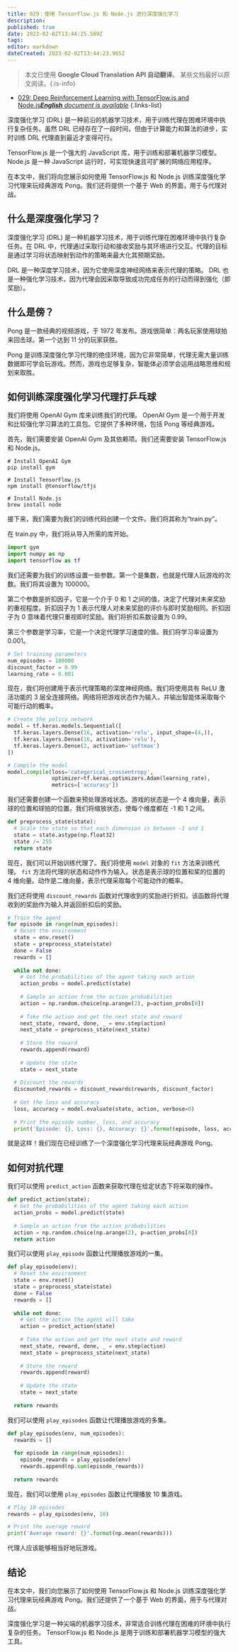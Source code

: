 ```yaml
---
title: 029：使用 TensorFlow.js 和 Node.js 进行深度强化学习
description: 
published: true
date: 2023-02-02T13:44:25.589Z
tags: 
editor: markdown
dateCreated: 2023-02-02T13:44:23.965Z
---
```


> 本文已使用 **Google Cloud Translation API 自动翻译**。
某些文档最好以原文阅读。{.is-info}



- [029: Deep Reinforcement Learning with TensorFlow.js and Node.js***English** document is available*](/en/Knowledge-base/TensorFlow-js/Learning/029-deep-reinforcement-learning-with-tensorflow-js-and-node-js)
{.links-list}


深度强化学习 (DRL) 是一种前沿的机器学习技术，用于训练代理在困难环境中执行复杂任务。虽然 DRL 已经存在了一段时间，但由于计算能力和算法的进步，实时训练 DRL 代理直到最近才变得可行。

TensorFlow.js 是一个强大的 JavaScript 库，用于训练和部署机器学习模型。 Node.js 是一种 JavaScript 运行时，可实现快速且可扩展的网络应用程序。

在本文中，我们将向您展示如何使用 TensorFlow.js 和 Node.js 训练深度强化学习代理来玩经典游戏 Pong。我们还将提供一个基于 Web 的界面，用于与代理对战。

## 什么是深度强化学习？

深度强化学习 (DRL) 是一种机器学习技术，用于训练代理在困难环境中执行复杂任务。在 DRL 中，代理通过采取行动和接收奖励与其环境进行交互。代理的目标是通过学习将状态映射到动作的策略来最大化其预期奖励。

DRL 是一种深度学习技术，因为它使用深度神经网络来表示代理的策略。 DRL 也是一种强化学习技术，因为代理会因采取导致成功完成任务的行动而得到强化（即奖励）。

## 什么是傍？

Pong 是一款经典的视频游戏，于 1972 年发布。游戏很简单：两名玩家使用球拍来回击球。第一个达到 11 分的玩家获胜。

Pong 是训练深度强化学习代理的绝佳环境，因为它非常简单，代理无需大量训练数据即可学会玩游戏。然而，游戏也足够复杂，智能体必须学会运用战略思维和规划来取胜。

## 如何训练深度强化学习代理打乒乓球

我们将使用 OpenAI Gym 库来训练我们的代理。 OpenAI Gym 是一个用于开发和比较强化学习算法的工具包。它提供了多种环境，包括 Pong 等经典游戏。

首先，我们需要安装 OpenAI Gym 及其依赖项。我们还需要安装 TensorFlow.js 和 Node.js。

```
# Install OpenAI Gym
pip install gym

# Install TensorFlow.js
npm install @tensorflow/tfjs

# Install Node.js
brew install node
```

接下来，我们需要为我们的训练代码创建一个文件。我们将其称为“train.py”。

在 train.py 中，我们将从导入所需的库开始。

```python
import gym
import numpy as np
import tensorflow as tf
```

我们还需要为我们的训练设置一些参数。第一个是集数，也就是代理人玩游戏的次数。我们将其设置为 100000。

第二个参数是折扣因子，它是一个介于 0 和 1 之间的值，决定了代理对未来奖励的重视程度。折扣因子为 1 表示代理人对未来奖励的评价与即时奖励相同。折扣因子为 0 意味着代理只重视即时奖励。我们将折扣系数设置为 0.99。

第三个参数是学习率，它是一个决定代理学习速度的值。我们将学习率设置为 0.001。

```python
# Set training parameters
num_episodes = 100000
discount_factor = 0.99
learning_rate = 0.001
```

现在，我们将创建用于表示代理策略的深度神经网络。我们将使用具有 ReLU 激活功能的 3 层全连接网络。网络将把游戏状态作为输入，并输出智能体采取每个可能行动的概率。

```python
# Create the policy network
model = tf.keras.models.Sequential([
  tf.keras.layers.Dense(16, activation='relu', input_shape=(4,)),
  tf.keras.layers.Dense(16, activation='relu'),
  tf.keras.layers.Dense(2, activation='softmax')
])

# Compile the model
model.compile(loss='categorical_crossentropy',
              optimizer=tf.keras.optimizers.Adam(learning_rate),
              metrics=['accuracy'])
```

我们还需要创建一个函数来预处理游戏状态。游戏的状态是一个 4 维向量，表示球的位置和球拍的位置。我们将缩放状态，使每个维度都在 -1 和 1 之间。

```python
def preprocess_state(state):
  # Scale the state so that each dimension is between -1 and 1
  state = state.astype(np.float32)
  state /= 255
  return state
```

现在，我们可以开始训练代理了。我们将使用 `model` 对象的 `fit` 方法来训练代理。 `fit` 方法将代理的状态和动作作为输入。状态是表示球的位置和桨的位置的 4 维向量。动作是二维向量，表示代理采取每个可能动作的概率。

我们还将使用 `discount_rewards` 函数对代理收到的奖励进行折扣。该函数将代理收到的奖励作为输入并返回折扣后的奖励。

```python
# Train the agent
for episode in range(num_episodes):
  # Reset the environment
  state = env.reset()
  state = preprocess_state(state)
  done = False
  rewards = []
  
  while not done:
    # Get the probabilities of the agent taking each action
    action_probs = model.predict(state)
    
    # Sample an action from the action probabilities
    action = np.random.choice(np.arange(2), p=action_probs[0])
    
    # Take the action and get the next state and reward
    next_state, reward, done, _ = env.step(action)
    next_state = preprocess_state(next_state)
    
    # Store the reward
    rewards.append(reward)
    
    # Update the state
    state = next_state
  
  # Discount the rewards
  discounted_rewards = discount_rewards(rewards, discount_factor)
  
  # Get the loss and accuracy
  loss, accuracy = model.evaluate(state, action, verbose=0)
  
  # Print the episode number, loss, and accuracy
  print('Episode: {}, Loss: {}, Accuracy: {}'.format(episode, loss, accuracy))
```

就是这样！我们现在已经训练了一个深度强化学习代理来玩经典游戏 Pong。

## 如何对抗代理

我们可以使用 `predict_action` 函数来获取代理在给定状态下将采取的操作。

```python
def predict_action(state):
  # Get the probabilities of the agent taking each action
  action_probs = model.predict(state)
  
  # Sample an action from the action probabilities
  action = np.random.choice(np.arange(2), p=action_probs[0])
  return action
```

我们可以使用 `play_episode` 函数让代理播放游戏的一集。

```python
def play_episode(env):
  # Reset the environment
  state = env.reset()
  state = preprocess_state(state)
  done = False
  rewards = []
  
  while not done:
    # Get the action the agent will take
    action = predict_action(state)
    
    # Take the action and get the next state and reward
    next_state, reward, done, _ = env.step(action)
    next_state = preprocess_state(next_state)
    
    # Store the reward
    rewards.append(reward)
    
    # Update the state
    state = next_state
  
  return rewards
```

我们可以使用 `play_episodes` 函数让代理播放游戏的多集。

```python
def play_episodes(env, num_episodes):
  rewards = []
  
  for episode in range(num_episodes):
    episode_rewards = play_episode(env)
    rewards.append(np.sum(episode_rewards))
  
  return rewards
```

现在，我们可以使用 `play_episodes` 函数让代理播放 10 集游戏。

```python
# Play 10 episodes
rewards = play_episodes(env, 10)

# Print the average reward
print('Average reward: {}'.format(np.mean(rewards)))
```

代理人应该能够相当好地玩游戏。

## 结论

在本文中，我们向您展示了如何使用 TensorFlow.js 和 Node.js 训练深度强化学习代理来玩经典游戏 Pong。我们还提供了一个基于 Web 的界面，用于与代理对战。

深度强化学习是一种尖端的机器学习技术，非常适合训练代理在困难的环境中执行复杂的任务。 TensorFlow.js 和 Node.js 是用于训练和部署机器学习模型的强大工具。